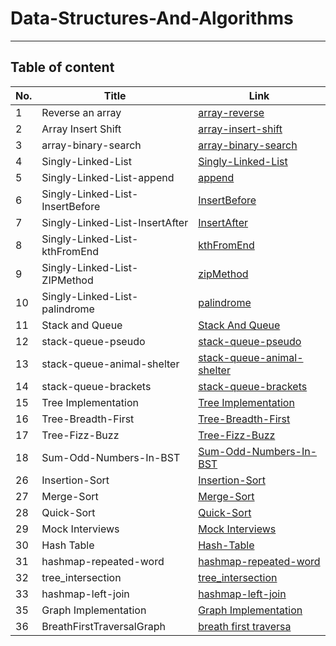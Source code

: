 # Data-Structures-And-Algorithms

---

## Table of content

| No.      | Title | Link
| ----------- | ----------- | ----------- |
| 1      | Reverse an array       | [array-reverse](https://github.com/Hanan-Nathem-Saadeh/Data-Structures-And-Algorithms/tree/main/ConsoleApp/ConsoleApp/Challenges/array-reverse) |
| 2      | Array Insert Shift  | [array-insert-shift](https://github.com/Hanan-Nathem-Saadeh/Data-Structures-And-Algorithms/tree/main/ConsoleApp/ConsoleApp/Challenges/array-insert-shift)|
| 3      | array-binary-search  | [array-binary-search](https://github.com/Hanan-Nathem-Saadeh/Data-Structures-And-Algorithms/tree/main/ConsoleApp/ConsoleApp/Challenges/array-binary-search)|
| 4      | Singly-Linked-List  | [Singly-Linked-List](https://github.com/Hanan-Nathem-Saadeh/Data-Structures-And-Algorithms/tree/main/ConsoleApp/ConsoleApp/Challenges/SinglyLinkedList)|
| 5      | Singly-Linked-List-append  | [append](https://github.com/Hanan-Nathem-Saadeh/Data-Structures-And-Algorithms/blob/main/ConsoleApp/ConsoleApp/img/1.png)|
| 6      | Singly-Linked-List-InsertBefore  | [InsertBefore](https://github.com/Hanan-Nathem-Saadeh/Data-Structures-And-Algorithms/blob/main/ConsoleApp/ConsoleApp/img/2.png)|
| 7      | Singly-Linked-List-InsertAfter  | [InsertAfter](https://github.com/Hanan-Nathem-Saadeh/Data-Structures-And-Algorithms/blob/main/ConsoleApp/ConsoleApp/img/3.png)|
| 8      | Singly-Linked-List-kthFromEnd  | [kthFromEnd](https://github.com/Hanan-Nathem-Saadeh/Data-Structures-And-Algorithms/blob/main/ConsoleApp/ConsoleApp/img/kthFromEnd.png)|
| 9      | Singly-Linked-List-ZIPMethod  | [zipMethod](https://github.com/Hanan-Nathem-Saadeh/Data-Structures-And-Algorithms/blob/main/ConsoleApp/ConsoleApp/img/ZipMethod.png)|
| 10      | Singly-Linked-List-palindrome  | [palindrome](https://github.com/Hanan-Nathem-Saadeh/Data-Structures-And-Algorithms/blob/main/ConsoleApp/ConsoleApp/img/palindrome.png)|
| 11      | Stack and Queue  | [Stack And Queue](https://github.com/Hanan-Nathem-Saadeh/Data-Structures-And-Algorithms/blob/main/ConsoleApp/ConsoleApp/Challenges/stack-and-queue/README.md)|
| 12      | stack-queue-pseudo  | [stack-queue-pseudo](https://github.com/Hanan-Nathem-Saadeh/Data-Structures-And-Algorithms/blob/main/ConsoleApp/ConsoleApp/Challenges/stack-queue-pseudo/README.md)|
| 13      | stack-queue-animal-shelter  | [stack-queue-animal-shelter](https://github.com/Hanan-Nathem-Saadeh/Data-Structures-And-Algorithms/blob/main/ConsoleApp/ConsoleApp/Challenges/stack-queue-animal-shelter/README.md)|
| 14      | stack-queue-brackets | [stack-queue-brackets](https://github.com/Hanan-Nathem-Saadeh/Data-Structures-And-Algorithms/blob/main/ConsoleApp/ConsoleApp/Challenges/multi-bracket-validation/README.md)|
| 15      | Tree Implementation | [Tree Implementation](https://github.com/Hanan-Nathem-Saadeh/Data-Structures-And-Algorithms/blob/main/ConsoleApp/ConsoleApp/Challenges/Trees/README.md)|
| 16      | Tree-Breadth-First | [Tree-Breadth-First](https://github.com/Hanan-Nathem-Saadeh/Data-Structures-And-Algorithms/blob/tree-breadth-first/ConsoleApp/ConsoleApp/Challenges/Trees/BreathFirsrREADME.md)|
| 17      | Tree-Fizz-Buzz | [Tree-Fizz-Buzz](https://github.com/Hanan-Nathem-Saadeh/Data-Structures-And-Algorithms/blob/main/ConsoleApp/ConsoleApp/Challenges/Trees/tree-fizz-buzz/tree-fizz-buzz.md)|
| 18      | Sum-Odd-Numbers-In-BST | [Sum-Odd-Numbers-In-BST](https://github.com/Hanan-Nathem-Saadeh/Data-Structures-And-Algorithms/blob/main/ConsoleApp/ConsoleApp/Challenges/Trees/SumOddInBST.md)|
| 26      | Insertion-Sort | [Insertion-Sort](https://github.com/Hanan-Nathem-Saadeh/Data-Structures-And-Algorithms/tree/main/ConsoleApp/ConsoleApp/Challenges/sorting/InsertionSort)|
| 27      | Merge-Sort | [Merge-Sort](https://github.com/Hanan-Nathem-Saadeh/Data-Structures-And-Algorithms/tree/main/ConsoleApp/ConsoleApp/Challenges/sorting/MergeSort)|
| 28      | Quick-Sort | [Quick-Sort](https://github.com/Hanan-Nathem-Saadeh/Data-Structures-And-Algorithms/tree/main/ConsoleApp/ConsoleApp/Challenges/sorting/QuickSort)|
| 29      | Mock Interviews | [Mock Interviews](https://docs.google.com/spreadsheets/d/15kzQYG8X1M6io0k1H8N5OcGHz1MhQJBqw62fvA1Nwxg/edit?usp=sharing)|
| 30      | Hash Table | [Hash-Table](https://github.com/Hanan-Nathem-Saadeh/Data-Structures-And-Algorithms/tree/main/ConsoleApp/ConsoleApp/Challenges/Hashtable)|
| 31      | hashmap-repeated-word | [hashmap-repeated-word](https://github.com/Hanan-Nathem-Saadeh/Data-Structures-And-Algorithms/blob/main/ConsoleApp/ConsoleApp/Challenges/Hashtable/RepeatedWord.md)|
| 32      | tree_intersection | [tree_intersection](https://github.com/Hanan-Nathem-Saadeh/Data-Structures-And-Algorithms/blob/main/ConsoleApp/ConsoleApp/Challenges/Hashtable/intersection.md)|
| 33      | hashmap-left-join | [hashmap-left-join](https://github.com/Hanan-Nathem-Saadeh/Data-Structures-And-Algorithms/blob/main/ConsoleApp/ConsoleApp/Challenges/Hashtable/hashmap-left-join.md)|
| 35      | Graph Implementation | [Graph Implementation](https://github.com/Hanan-Nathem-Saadeh/Data-Structures-And-Algorithms/blob/main/ConsoleApp/ConsoleApp/Challenges/Graphs/ReadMe.md)|
| 36      | BreathFirstTraversalGraph | [breath first traversa](https://github.com/Hanan-Nathem-Saadeh/Data-Structures-And-Algorithms/blob/main/ConsoleApp/ConsoleApp/Challenges/Graphs/breadthFirst.md)|
